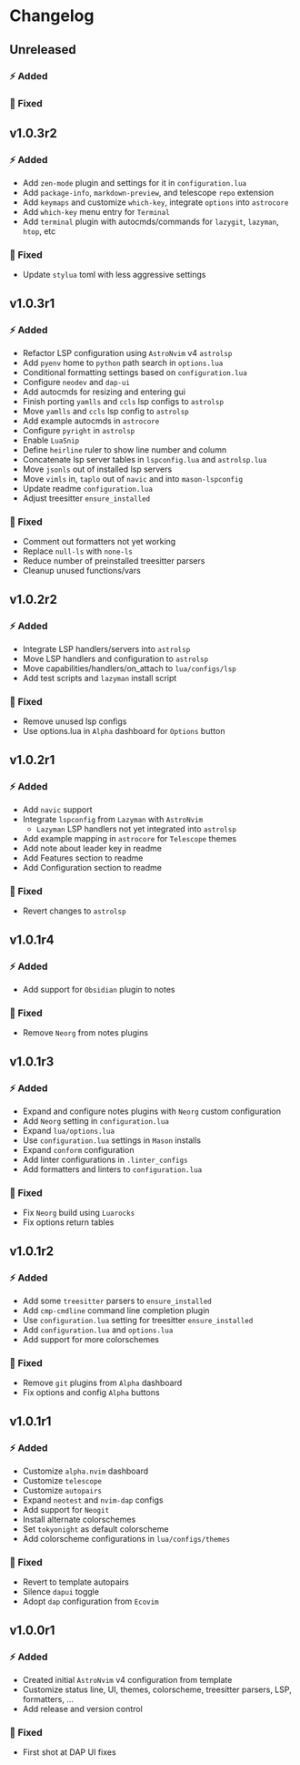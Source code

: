 # Changelog

## Unreleased

### ⚡️ Added

### 🐞 Fixed

## v1.0.3r2

### ⚡️ Added

- Add `zen-mode` plugin and settings for it in `configuration.lua`
- Add `package-info`, `markdown-preview`, and telescope `repo` extension
- Add `keymaps` and customize `which-key`, integrate `options` into `astrocore`
- Add `which-key` menu entry for `Terminal`
- Add `terminal` plugin with autocmds/commands for `lazygit`, `lazyman`, `htop`, etc

### 🐞 Fixed

- Update `stylua` toml with less aggressive settings

## v1.0.3r1

### ⚡️ Added

- Refactor LSP configuration using `AstroNvim` v4 `astrolsp`
- Add `pyenv` home to `python` path search in `options.lua`
- Conditional formatting settings based on `configuration.lua`
- Configure `neodev` and `dap-ui`
- Add autocmds for resizing and entering gui
- Finish porting `yamlls` and `ccls` lsp configs to `astrolsp`
- Move `yamlls` and `ccls` lsp config to `astrolsp`
- Add example autocmds in `astrocore`
- Configure `pyright` in `astrolsp`
- Enable `LuaSnip`
- Define `heirline` ruler to show line number and column
- Concatenate lsp server tables in `lspconfig.lua` and `astrolsp.lua`
- Move `jsonls` out of installed lsp servers
- Move `vimls` in, `taplo` out of `navic` and into `mason-lspconfig`
- Update readme `configuration.lua`
- Adjust treesitter `ensure_installed`

### 🐞 Fixed

- Comment out formatters not yet working
- Replace `null-ls` with `none-ls`
- Reduce number of preinstalled treesitter parsers
- Cleanup unused functions/vars

## v1.0.2r2

### ⚡️ Added

- Integrate LSP handlers/servers into `astrolsp`
- Move LSP handlers and configuration to `astrolsp`
- Move capabilities/handlers/on_attach to `lua/configs/lsp`
- Add test scripts and `lazyman` install script

### 🐞 Fixed

- Remove unused lsp configs
- Use options.lua in `Alpha` dashboard for `Options` button

## v1.0.2r1

### ⚡️ Added

- Add `navic` support
- Integrate `lspconfig` from `Lazyman` with `AstroNvim`
  - `Lazyman` LSP handlers not yet integrated into `astrolsp`
- Add example mapping in `astrocore` for `Telescope` themes
- Add note about leader key in readme
- Add Features section to readme
- Add Configuration section to readme

### 🐞 Fixed

- Revert changes to `astrolsp`

## v1.0.1r4

### ⚡️ Added

- Add support for `Obsidian` plugin to notes

### 🐞 Fixed

- Remove `Neorg` from notes plugins

## v1.0.1r3

### ⚡️ Added

- Expand and configure notes plugins with `Neorg` custom configuration
- Add `Neorg` setting in `configuration.lua`
- Expand `lua/options.lua`
- Use `configuration.lua` settings in `Mason` installs
- Expand `conform` configuration
- Add linter configurations in `.linter_configs`
- Add formatters and linters to `configuration.lua`

### 🐞 Fixed

- Fix `Neorg` build using `Luarocks`
- Fix options return tables

## v1.0.1r2

### ⚡️ Added

- Add some `treesitter` parsers to `ensure_installed`
- Add `cmp-cmdline` command line completion plugin
- Use `configuration.lua` setting for treesitter `ensure_installed`
- Add `configuration.lua` and `options.lua`
- Add support for more colorschemes

### 🐞 Fixed

- Remove `git` plugins from `Alpha` dashboard
- Fix options and config `Alpha` buttons

## v1.0.1r1

### ⚡️ Added

- Customize `alpha.nvim` dashboard
- Customize `telescope`
- Customize `autopairs`
- Expand `neotest` and `nvim-dap` configs
- Add support for `Neogit`
- Install alternate colorschemes
- Set `tokyonight` as default colorscheme
- Add colorscheme configurations in `lua/configs/themes`

### 🐞 Fixed

- Revert to template autopairs
- Silence `dapui` toggle
- Adopt `dap` configuration from `Ecovim`

## v1.0.0r1

### ⚡️ Added

- Created initial `AstroNvim` v4 configuration from template
- Customize status line, UI, themes, colorscheme, treesitter parsers, LSP, formatters, ...
- Add release and version control

### 🐞 Fixed

- First shot at DAP UI fixes
